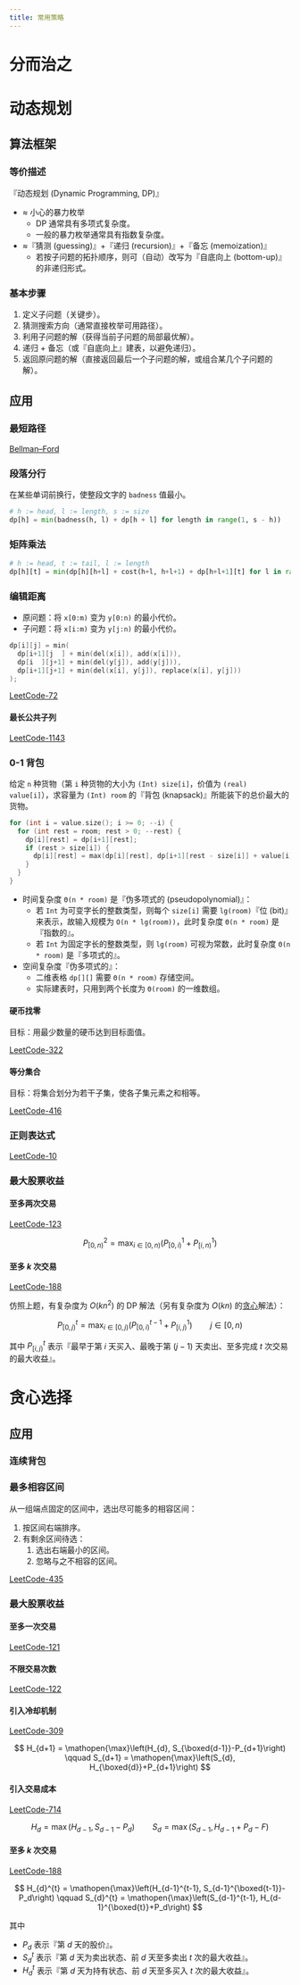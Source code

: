 ```yaml
---
title: 常用策略
---
```


# 分而治之

# 动态规划

## 算法框架

### 等价描述

『动态规划 (Dynamic Programming, DP)』
- ≈ 小心的暴力枚举
  - DP 通常具有多项式复杂度。
  - 一般的暴力枚举通常具有指数复杂度。
- ≈『猜测 (guessing)』+『递归 (recursion)』+『备忘 (memoization)』
  - 若按子问题的拓扑顺序，则可（自动）改写为『自底向上 (bottom-up)』的非递归形式。

### 基本步骤

1. 定义子问题（关键步）。
1. 猜测搜索方向（通常直接枚举可用路径）。
1. 利用子问题的解（获得当前子问题的局部最优解）。
1. 递归 + 备忘（或『自底向上』建表，以避免递归）。
1. 返回原问题的解（直接返回最后一个子问题的解，或组合某几个子问题的解）。

## 应用

### 最短路径

[Bellman–Ford](./graph.md#Bellman–Ford)

### 段落分行

在某些单词前换行，使整段文字的 `badness` 值最小。

```python
# h := head, l := length, s := size
dp[h] = min(badness(h, l) + dp[h + l] for length in range(1, s - h))
```

### 矩阵乘法

```python
# h := head, t := tail, l := length
dp[h][t] = min(dp[h][h+l] + cost(h+l, h+l+1) + dp[h+l+1][t] for l in range(1, t-l-2))
```

### 编辑距离

- 原问题：将 `x[0:m)` 变为 `y[0:n)` 的最小代价。
- 子问题：将 `x[i:m)` 变为 `y[j:n)` 的最小代价。

```cpp
dp[i][j] = min(
  dp[i+1][j  ] + min(del(x[i]), add(x[i])),
  dp[i  ][j+1] + min(del(y[j]), add(y[j])),
  dp[i+1][j+1] + min(del(x[i], y[j]), replace(x[i], y[j]))
);
```

[LeetCode-72](./leetcode/72.edit-distance.cpp)

#### 最长公共子列

[LeetCode-1143](https://leetcode.com/problems/longest-common-subsequence/)

### 0-1 背包

给定 `n` 种货物（第 `i` 种货物的大小为 `(Int) size[i]`，价值为 `(real) value[i]`），求容量为 `(Int) room` 的『背包 (knapsack)』所能装下的总价最大的货物。

```cpp
for (int i = value.size(); i >= 0; --i) {
  for (int rest = room; rest > 0; --rest) {
    dp[i][rest] = dp[i+1][rest];
    if (rest > size[i]) {
      dp[i][rest] = max(dp[i][rest], dp[i+1][rest - size[i]] + value[i]);
    }
  }
}
```

- 时间复杂度 `Θ(n * room)` 是『伪多项式的 (pseudopolynomial)』：
  - 若 `Int` 为可变字长的整数类型，则每个 `size[i]` 需要 `lg(room)`『位 (bit)』来表示，故输入规模为 `O(n * lg(room))`，此时复杂度 `Θ(n * room)` 是『指数的』。
  - 若 `Int` 为固定字长的整数类型，则 `lg(room)` 可视为常数，此时复杂度 `Θ(n * room)` 是『多项式的』。
- 空间复杂度『伪多项式的』：
  - 二维表格 `dp[][]` 需要 `Θ(n * room)` 存储空间。
  - 实际建表时，只用到两个长度为 `Θ(room)` 的一维数组。

#### 硬币找零

目标：用最少数量的硬币达到目标面值。

[LeetCode-322](https://leetcode.com/problems/coin-change)

#### 等分集合

目标：将集合划分为若干子集，使各子集元素之和相等。

[LeetCode-416](https://leetcode.com/problems/partition-equal-subset-sum/)

### 正则表达式

[LeetCode-10](./leetcode/10.regular-expression-matching.cpp)

### 最大股票收益

#### 至多两次交易

[LeetCode-123](./123.best-time-to-buy-and-sell-stock-iii.cpp)

$$
P_{[0, n)}^{2} = \max_{i\in[0,n)} \left(P_{[0,i)}^{1} + P_{[i,n)}^{1}\right)
$$

#### 至多 $k$ 次交易

[LeetCode-188](./188.best-time-to-buy-and-sell-stock-iv.cpp)

仿照上题，有复杂度为 $O(kn^2)$ 的 DP 解法（另有复杂度为 $O(kn)$ 的[贪心](#k-transactions)解法）：

$$
P_{[0, j)}^{t} = \max_{i\in[0,j)} \left(P_{[0,i)}^{t-1} + P_{[i,j)}^{1}\right)\qquad j\in[0,n)
$$

其中 $P_{[i,j)}^{t}$ 表示『最早于第 $i$ 天买入、最晚于第 $(j-1)$ 天卖出、至多完成 $t$ 次交易的最大收益』。

# 贪心选择

## 应用

### 连续背包

### 最多相容区间

从一组端点固定的区间中，选出尽可能多的相容区间：

1. 按区间右端排序。
1. 有剩余区间待选：
   1. 选出右端最小的区间。
   1. 忽略与之不相容的区间。

[LeetCode-435](./leetcode/435.non-overlapping-intervals.cpp)

### 最大股票收益

#### 至多一次交易

[LeetCode-121](./121.best-time-to-buy-and-sell-stock.cpp)

#### 不限交易次数

[LeetCode-122](./122.best-time-to-buy-and-sell-stock-ii.cpp)

#### 引入冷却机制

[LeetCode-309](./leetcode/309.best-time-to-buy-and-sell-stock-with-cooldown.cpp)

$$
H_{d+1} = \mathopen{\max}\left(H_{d}, S_{\boxed{d-1}}-P_{d+1}\right)
\qquad
S_{d+1} = \mathopen{\max}\left(S_{d}, H_{\boxed{d}}+P_{d+1}\right)
$$

#### 引入交易成本

[LeetCode-714](./leetcode/714.best-time-to-buy-and-sell-stock-with-transaction-fee.cpp)

$$
H_{d} = \mathopen{\max}\left(H_{d-1}, S_{d-1}-P_d\right)
\qquad
S_{d} = \mathopen{\max}\left(S_{d-1}, H_{d-1}+P_d-F\right)
$$

#### 至多 $k$ 次交易<a href id="k-transactions"></a>

[LeetCode-188](./188.best-time-to-buy-and-sell-stock-iv.cpp)

$$
H_{d}^{t} = \mathopen{\max}\left(H_{d-1}^{t-1}, S_{d-1}^{\boxed{t-1}}-P_d\right)
\qquad
S_{d}^{t} = \mathopen{\max}\left(S_{d-1}^{t-1}, H_{d-1}^{\boxed{t}}+P_d\right)
$$

其中
- $P_d$ 表示『第 $d$ 天的股价』。
- $S_{d}^{t}$ 表示『第 $d$ 天为卖出状态、前 $d$ 天至多卖出 $t$ 次的最大收益』。
- $H_{d}^{t}$ 表示『第 $d$ 天为持有状态、前 $d$ 天至多买入 $t$ 次的最大收益』。

